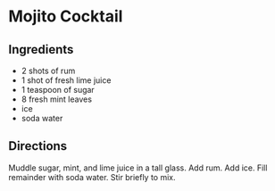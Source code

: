 # Mojito Cocktail

## Ingredients
* 2 shots of rum
* 1 shot of fresh lime juice
* 1 teaspoon of sugar
* 8 fresh mint leaves
* ice
* soda water

## Directions
Muddle sugar, mint, and lime juice in a tall glass. Add rum. Add ice. Fill remainder with soda water. Stir briefly to mix.

